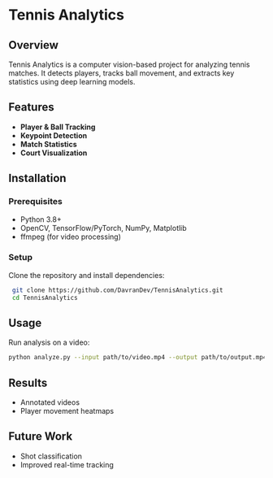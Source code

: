 # Tennis Analytics

## Overview

Tennis Analytics is a computer vision-based project for analyzing tennis matches. It detects players, tracks ball movement, and extracts key statistics using deep learning models.

## Features

- **Player & Ball Tracking**
- **Keypoint Detection**
- **Match Statistics**
- **Court Visualization**

## Installation

### Prerequisites

- Python 3.8+
- OpenCV, TensorFlow/PyTorch, NumPy, Matplotlib
- ffmpeg (for video processing)

### Setup

Clone the repository and install dependencies:

```sh
 git clone https://github.com/DavranDev/TennisAnalytics.git
 cd TennisAnalytics
```

## Usage

Run analysis on a video:

```sh
python analyze.py --input path/to/video.mp4 --output path/to/output.mp4
```

## Results

- Annotated videos
- Player movement heatmaps

## Future Work

- Shot classification
- Improved real-time tracking


